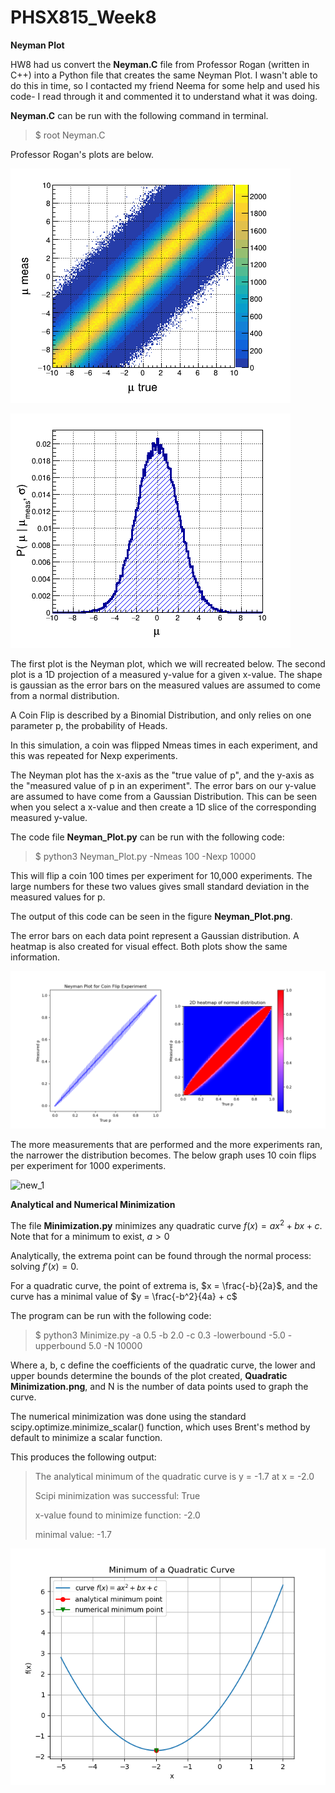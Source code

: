 # PHSX815_Week8

**Neyman Plot**

HW8 had us convert the **Neyman.C** file from Professor Rogan (written in C++) into a Python file that creates the same Neyman Plot. I wasn't able to do this in time, so I contacted my friend Neema for some help and used his code- I read through it and commented it to understand what it was doing.

**Neyman.C** can be run with the following command in terminal.

> $ root Neyman.C

Professor Rogan's plots are below.

![Rogan_Neyman.png](https://github.com/DJDdawg/PHSX815_Week8/blob/main/PHSX815_Week8/macros/c0.png)

![Rogan_Gaussian.png](https://github.com/DJDdawg/PHSX815_Week8/blob/main/PHSX815_Week8/macros/c1.png)

The first plot is the Neyman plot, which we will recreated below. The second plot is a 1D projection of a measured y-value for a given x-value. The shape is gaussian as the error bars on the measured values are assumed to come from a normal distribution.

A Coin Flip is described by a Binomial Distribution, and only relies on one parameter p, the probability of Heads. 

In this simulation, a coin was flipped Nmeas times in each experiment, and this was repeated for Nexp experiments.

The Neyman plot has the x-axis as the "true value of p", and the y-axis as the "measured value of p in an experiment". The error bars on our y-value are assumed to have come from a Gaussian Distribution. This can be seen when you select a x-value and then create a 1D slice of the corresponding measured y-value.

The code file **Neyman_Plot.py** can be run with the following code:

> $ python3 Neyman_Plot.py -Nmeas 100 -Nexp 10000

This will flip a coin 100 times per experiment for 10,000 experiments. The large numbers for these two values gives small standard deviation in the measured values for p.

The output of this code can be seen in the figure **Neyman_Plot.png**.

The error bars on each data point represent a Gaussian distribution. A heatmap is also created for visual effect. Both plots show the same information.

![new](https://github.com/DJDdawg/PHSX815_Week8/blob/main/PHSX815_Week8/Neyman%20Plot.png)

The more measurements that are performed and the more experiments ran, the narrower the distribution becomes. The below graph uses 10 coin flips per experiment for 1000 experiments.

![new_1](https://user-images.githubusercontent.com/76142511/227788755-29ad4538-b134-41cf-af55-52c5bd800c76.png)


**Analytical and Numerical Minimization**

The file **Minimization.py** minimizes any quadratic curve $f(x) = ax^2 + bx + c$. Note that for a minimum to exist, $a > 0$

Analytically, the extrema point can be found through the normal process: solving $f'(x) = 0$.

For a quadratic curve, the point of extrema is, $x = \frac{-b}{2a}$, and the curve has a minimal value of $y = \frac{-b^2}{4a} + c$

The program can be run with the following code:

>$ python3 Minimize.py -a 0.5 -b 2.0 -c 0.3 -lowerbound -5.0 -upperbound 5.0 -N 10000

Where a, b, c define the coefficients of the quadratic curve, the lower and upper bounds determine the bounds of the plot created, **Quadratic Minimization.png**, and N is the number of data points used to graph the curve.

The numerical minimization was done using the standard scipy.optimize.minimize_scalar() function, which uses Brent's method by default to minimize a scalar function.

This produces the following output:

> The analytical minimum of the quadratic curve is y = -1.7 at x = -2.0
> 
> Scipi minimization was successful: True
> 
> x-value found to minimize function: -2.0
>
> minimal value: -1.7

![Quadratic Minimization.png](https://github.com/DJDdawg/PHSX815_Week8/blob/main/PHSX815_Week8/Quadratic%20Minimization.png)
